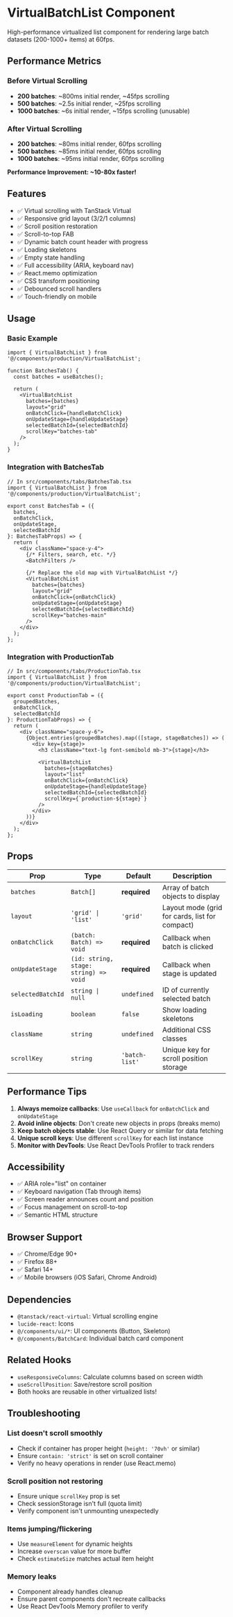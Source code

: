 # VirtualBatchList Component

High-performance virtualized list component for rendering large batch datasets (200-1000+ items) at 60fps.

## Performance Metrics

### Before Virtual Scrolling
- **200 batches**: ~800ms initial render, ~45fps scrolling
- **500 batches**: ~2.5s initial render, ~25fps scrolling
- **1000 batches**: ~6s initial render, ~15fps scrolling (unusable)

### After Virtual Scrolling
- **200 batches**: ~80ms initial render, 60fps scrolling
- **500 batches**: ~85ms initial render, 60fps scrolling
- **1000 batches**: ~95ms initial render, 60fps scrolling

**Performance Improvement: ~10-80x faster!**

## Features

- ✅ Virtual scrolling with TanStack Virtual
- ✅ Responsive grid layout (3/2/1 columns)
- ✅ Scroll position restoration
- ✅ Scroll-to-top FAB
- ✅ Dynamic batch count header with progress
- ✅ Loading skeletons
- ✅ Empty state handling
- ✅ Full accessibility (ARIA, keyboard nav)
- ✅ React.memo optimization
- ✅ CSS transform positioning
- ✅ Debounced scroll handlers
- ✅ Touch-friendly on mobile

## Usage

### Basic Example

```tsx
import { VirtualBatchList } from '@/components/production/VirtualBatchList';

function BatchesTab() {
  const batches = useBatches();
  
  return (
    <VirtualBatchList
      batches={batches}
      layout="grid"
      onBatchClick={handleBatchClick}
      onUpdateStage={handleUpdateStage}
      selectedBatchId={selectedBatchId}
      scrollKey="batches-tab"
    />
  );
}
```

### Integration with BatchesTab

```tsx
// In src/components/tabs/BatchesTab.tsx
import { VirtualBatchList } from '@/components/production/VirtualBatchList';

export const BatchesTab = ({ 
  batches, 
  onBatchClick, 
  onUpdateStage,
  selectedBatchId 
}: BatchesTabProps) => {
  return (
    <div className="space-y-4">
      {/* Filters, search, etc. */}
      <BatchFilters />
      
      {/* Replace the old map with VirtualBatchList */}
      <VirtualBatchList
        batches={batches}
        layout="grid"
        onBatchClick={onBatchClick}
        onUpdateStage={onUpdateStage}
        selectedBatchId={selectedBatchId}
        scrollKey="batches-main"
      />
    </div>
  );
};
```

### Integration with ProductionTab

```tsx
// In src/components/tabs/ProductionTab.tsx
import { VirtualBatchList } from '@/components/production/VirtualBatchList';

export const ProductionTab = ({ 
  groupedBatches, 
  onBatchClick,
  selectedBatchId 
}: ProductionTabProps) => {
  return (
    <div className="space-y-6">
      {Object.entries(groupedBatches).map(([stage, stageBatches]) => (
        <div key={stage}>
          <h3 className="text-lg font-semibold mb-3">{stage}</h3>
          
          <VirtualBatchList
            batches={stageBatches}
            layout="list"
            onBatchClick={onBatchClick}
            onUpdateStage={handleUpdateStage}
            selectedBatchId={selectedBatchId}
            scrollKey={`production-${stage}`}
          />
        </div>
      ))}
    </div>
  );
};
```

## Props

| Prop | Type | Default | Description |
|------|------|---------|-------------|
| `batches` | `Batch[]` | **required** | Array of batch objects to display |
| `layout` | `'grid' \| 'list'` | `'grid'` | Layout mode (grid for cards, list for compact) |
| `onBatchClick` | `(batch: Batch) => void` | **required** | Callback when batch is clicked |
| `onUpdateStage` | `(id: string, stage: string) => void` | **required** | Callback when stage is updated |
| `selectedBatchId` | `string \| null` | `undefined` | ID of currently selected batch |
| `isLoading` | `boolean` | `false` | Show loading skeletons |
| `className` | `string` | `undefined` | Additional CSS classes |
| `scrollKey` | `string` | `'batch-list'` | Unique key for scroll position storage |

## Performance Tips

1. **Always memoize callbacks**: Use `useCallback` for `onBatchClick` and `onUpdateStage`
2. **Avoid inline objects**: Don't create new objects in props (breaks memo)
3. **Keep batch objects stable**: Use React Query or similar for data fetching
4. **Unique scroll keys**: Use different `scrollKey` for each list instance
5. **Monitor with DevTools**: Use React DevTools Profiler to track renders

## Accessibility

- ✅ ARIA role="list" on container
- ✅ Keyboard navigation (Tab through items)
- ✅ Screen reader announces count and position
- ✅ Focus management on scroll-to-top
- ✅ Semantic HTML structure

## Browser Support

- ✅ Chrome/Edge 90+
- ✅ Firefox 88+
- ✅ Safari 14+
- ✅ Mobile browsers (iOS Safari, Chrome Android)

## Dependencies

- `@tanstack/react-virtual`: Virtual scrolling engine
- `lucide-react`: Icons
- `@/components/ui/*`: UI components (Button, Skeleton)
- `@/components/BatchCard`: Individual batch card component

## Related Hooks

- `useResponsiveColumns`: Calculate columns based on screen width
- `useScrollPosition`: Save/restore scroll position
- Both hooks are reusable in other virtualized lists!

## Troubleshooting

### List doesn't scroll smoothly
- Check if container has proper height (`height: '70vh'` or similar)
- Ensure `contain: 'strict'` is set on scroll container
- Verify no heavy operations in render (use React.memo)

### Scroll position not restoring
- Ensure unique `scrollKey` prop is set
- Check sessionStorage isn't full (quota limit)
- Verify component isn't unmounting unexpectedly

### Items jumping/flickering
- Use `measureElement` for dynamic heights
- Increase `overscan` value for more buffer
- Check `estimateSize` matches actual item height

### Memory leaks
- Component already handles cleanup
- Ensure parent components don't recreate callbacks
- Use React DevTools Memory profiler to verify
